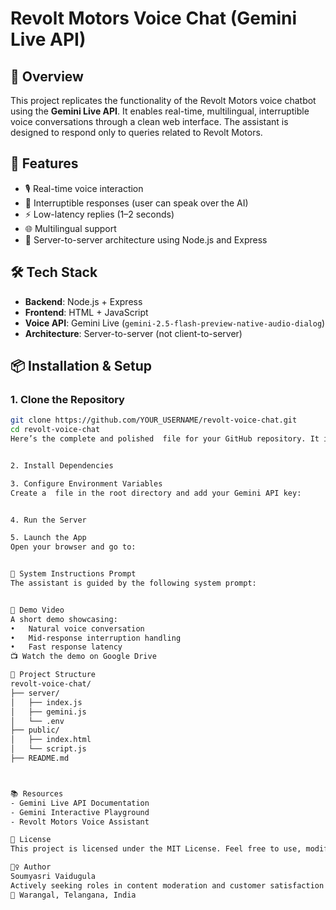 # Revolt Motors Voice Chat (Gemini Live API)

## 🚀 Overview
This project replicates the functionality of the Revolt Motors voice chatbot using the **Gemini Live API**. It enables real-time, multilingual, interruptible voice conversations through a clean web interface. The assistant is designed to respond only to queries related to Revolt Motors.

## 🧠 Features
- 🎙️ Real-time voice interaction
- 🔄 Interruptible responses (user can speak over the AI)
- ⚡ Low-latency replies (1–2 seconds)
- 🌐 Multilingual support
- 🧱 Server-to-server architecture using Node.js and Express

## 🛠️ Tech Stack
- **Backend**: Node.js + Express
- **Frontend**: HTML + JavaScript
- **Voice API**: Gemini Live (`gemini-2.5-flash-preview-native-audio-dialog`)
- **Architecture**: Server-to-server (not client-to-server)

## 📦 Installation & Setup

### 1. Clone the Repository

```bash
git clone https://github.com/YOUR_USERNAME/revolt-voice-chat.git
cd revolt-voice-chat
Here’s the complete and polished  file for your GitHub repository. It includes everything: project overview, setup instructions, usage, demo, and licensing.


2. Install Dependencies

3. Configure Environment Variables
Create a  file in the root directory and add your Gemini API key:


4. Run the Server

5. Launch the App
Open your browser and go to:


🎯 System Instructions Prompt
The assistant is guided by the following system prompt:


🎥 Demo Video
A short demo showcasing:
• 	Natural voice conversation
• 	Mid-response interruption handling
• 	Fast response latency
📺 Watch the demo on Google Drive

📁 Project Structure
revolt-voice-chat/
├── server/
│   ├── index.js
│   ├── gemini.js
│   └── .env
├── public/
│   ├── index.html
│   └── script.js
├── README.md



📚 Resources
- Gemini Live API Documentation
- Gemini Interactive Playground
- Revolt Motors Voice Assistant

📝 License
This project is licensed under the MIT License. Feel free to use, modify, and distribute with attribution.

🙋‍♀️ Author
Soumyasri Vaidugula
Actively seeking roles in content moderation and customer satisfaction
📍 Warangal, Telangana, India





